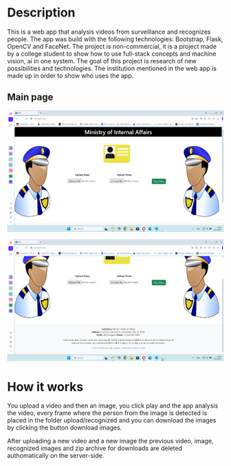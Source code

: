 # Description

This is a web app that analysis videos from surveillance and recognizes people. The app was build with the following technologies: Bootstrap, Flask, OpenCV and FaceNet. The project is non-commercial, it is a project made by a college student to show how to use full-stack concepts and machine vision, ai in one system. The goal of this project is research of new possibilities and technologies. 
The institution mentioned in the web app is made up in order to show who uses the app.


## Main page


![Alt text](https://raw.githubusercontent.com/OrdancheNedev/Flask-Player/master/image1.png)


![Alt text](https://raw.githubusercontent.com/OrdancheNedev/Flask-Player/master/image2.png)


# How it works

You upload a video and then an image, you click play and the app analysis the video, every frame where the person from the image is detected is placed in  the folder upload/recognized and you can download the images by clicking the button download images.

After uploading a new video and a new image the previous video, image, recognized images and zip archive for downloads are deleted authomatically on the server-side. 


